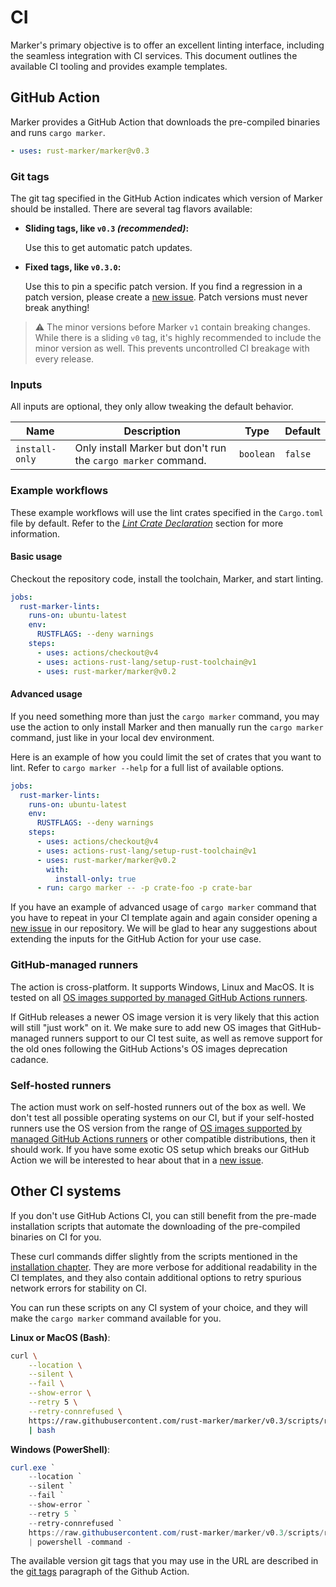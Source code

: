 # CI

Marker's primary objective is to offer an excellent linting interface, including the seamless integration with CI services. This document outlines the available CI tooling and provides example templates.

<!-- toc -->

## GitHub Action

Marker provides a GitHub Action that downloads the pre-compiled binaries and runs `cargo marker`.

<!-- region replace-version stable -->

```yml
- uses: rust-marker/marker@v0.3
```

### Git tags

The git tag specified in the GitHub Action indicates which version of Marker should be installed. There are several tag flavors available:

- **Sliding tags, like `v0.3` *(recommended)*:**

  Use this to get automatic patch updates.

- **Fixed tags, like `v0.3.0`:**

  Use this to pin a specific patch version. If you find a regression in a patch version, please create a [new issue]. Patch versions must never break anything!

<!-- endregion replace-version stable -->

> ⚠️ The minor versions before Marker `v1` contain breaking changes. While there is a sliding `v0` tag, it's highly recommended to include the minor version as well. This prevents uncontrolled CI breakage with every release.

### Inputs

All inputs are optional, they only allow tweaking the default behavior.

| Name           | Description                                                   | Type      | Default |
|----------------|---------------------------------------------------------------|-----------|---------|
| `install-only` | Only install Marker but don't run the `cargo marker` command. | `boolean` | `false` |

### Example workflows

These example workflows will use the lint crates specified in the `Cargo.toml` file by default. Refer to the [*Lint Crate Declaration*](./lint-crate-declaration.md) section for more information.

#### Basic usage

Checkout the repository code, install the toolchain, Marker, and start linting.

```yml
jobs:
  rust-marker-lints:
    runs-on: ubuntu-latest
    env:
      RUSTFLAGS: --deny warnings
    steps:
      - uses: actions/checkout@v4
      - uses: actions-rust-lang/setup-rust-toolchain@v1
      - uses: rust-marker/marker@v0.2
```

#### Advanced usage

If you need something more than just the `cargo marker` command, you may use the action to only install Marker and then manually run the `cargo marker` command, just like in your local dev environment.

Here is an example of how you could limit the set of crates that you want to lint. Refer to `cargo marker --help` for a full list of available options.

```yml
jobs:
  rust-marker-lints:
    runs-on: ubuntu-latest
    env:
      RUSTFLAGS: --deny warnings
    steps:
      - uses: actions/checkout@v4
      - uses: actions-rust-lang/setup-rust-toolchain@v1
      - uses: rust-marker/marker@v0.2
        with:
          install-only: true
      - run: cargo marker -- -p crate-foo -p crate-bar
```

If you have an example of advanced usage of `cargo marker` command that you have to repeat in your CI template again and again consider opening a [new issue] in our repository. We will be glad to hear any suggestions about extending the inputs for the GitHub Action for your use case.


### GitHub-managed runners

The action is cross-platform. It supports Windows, Linux and MacOS. It is tested on all [OS images supported by managed GitHub Actions runners].

If GitHub releases a newer OS image version it is very likely that this action will still "just work" on it. We make sure to add new OS images that GitHub-managed runners support to our CI test suite, as well as remove support for the old ones following the GitHub Actions's OS images deprecation cadance.

### Self-hosted runners

The action must work on self-hosted runners out of the box as well. We don't test all possible operating systems on our CI, but if your self-hosted runners use the OS version from the range of [OS images supported by managed GitHub Actions runners] or other compatible distributions, then it should work. If you have some exotic OS setup which breaks our GitHub Action we will be interested to hear about that in a [new issue].

## Other CI systems

If you don't use GitHub Actions CI, you can still benefit from the pre-made installation scripts that automate the downloading of the pre-compiled binaries on CI for you.

These curl commands differ slightly from the scripts mentioned in the [installation chapter](installation.md#download-pre-compiled-binaries-recommended). They are more verbose for additional readability in the CI templates, and they also contain additional options to retry spurious network errors for stability on CI.

You can run these scripts on any CI system of your choice, and they will make the `cargo marker` command available for you.

<!-- region replace-version stable -->

**Linux or MacOS (Bash)**:
```bash
curl \
    --location \
    --silent \
    --fail \
    --show-error \
    --retry 5 \
    --retry-connrefused \
    https://raw.githubusercontent.com/rust-marker/marker/v0.3/scripts/release/install.sh \
    | bash
```

**Windows (PowerShell)**:
```ps1
curl.exe `
    --location `
    --silent `
    --fail `
    --show-error `
    --retry 5 `
    --retry-connrefused `
    https://raw.githubusercontent.com/rust-marker/marker/v0.3/scripts/release/install.ps1 `
    | powershell -command -
```

<!-- endregion replace-version stable -->

The available version git tags that you may use in the URL are described in the [git tags](#git-tags) paragraph of the Github Action.

[new issue]: https://gitHub.com/rust-marker/marker/issues/new/choose
[OS images supported by managed GitHub Actions runners]: https://docs.github.com/en/actions/using-github-hosted-runners/about-github-hosted-runners/about-github-hosted-runners#supported-runners-and-hardware-resources

